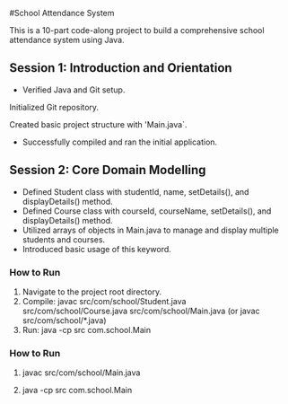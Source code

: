 
#School Attendance System

This is a 10-part code-along project to build a comprehensive school attendance system using Java.

## Session 1: Introduction and Orientation

- Verified Java and Git setup.

Initialized Git repository.

Created basic project structure with 'Main.java`.

- Successfully compiled and ran the initial application.

## Session 2: Core Domain Modelling
- Defined Student class with studentId, name, setDetails(), and displayDetails() method.
- Defined Course class with courseId, courseName, setDetails(), and displayDetails() method.
- Utilized arrays of objects in Main.java to manage and display multiple students and courses.
- Introduced basic usage of this keyword.

### How to Run
1. Navigate to the project root directory.
2. Compile: javac src/com/school/Student.java src/com/school/Course.java src/com/school/Main.java (or javac src/com/school/*.java)
3. Run: java -cp src com.school.Main

### How to Run

1. javac src/com/school/Main.java

2. java -cp src com.school.Main